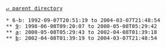 <pre>
  <a href="../">&#x21b5; parent directory</a>
  
  * 6-b: 1992-09-07T20:51:19 to 2004-03-07T21:48:54
  ** <a href="9">9</a>: 1998-06-08T09:20:07 to 2000-05-08T05:29:42
  ** <a href="a">a</a>: 2000-05-08T05:29:43 to 2002-04-08T01:39:18
  ** <a href="b">b</a>: 2002-04-08T01:39:19 to 2004-03-07T21:48:54
</pre>
